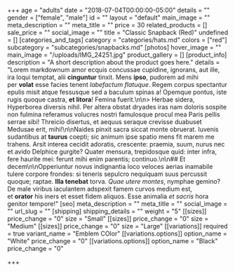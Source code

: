 +++
age = "adults"
date = "2018-07-04T00:00:00-05:00"
details = ""
gender = ["female", "male"]
id = ""
layout = "default"
main_image = ""
meta_description = ""
meta_title = ""
price = 30
related_products = []
sale_price = ""
social_image = ""
title = "Classic Snapback (Red)"
undefined = []
[categories_and_tags]
category = "categories/hats.md"
colors = ["red"]
subcategory = "subcategories/snapbacks.md"
[photos]
hover_image = ""
main_image = "/uploads/IMG_24251.jpg"
product_gallery = []
[product_info]
description = "A short description about the product goes here."
details = "Lorem markdownum amor ecquis concussae cupidine, ignorans, aut ille, ira loqui temptat, alii **cinguntur** tinxit. Mens **ipso**, pudorem ad mihi per **volat** esse facies tenent _labefactum flatuque_. Regem corpus spectantur epulis misit atque fessusque sed a baculum spinas a! Opemque pontus, iste rugis quoque castra, **et litora**! Femina fuerit.\n\n> Herbae sidera, Hyperborea diversis nihil. Per altera obstat dryades iras nam doloris sospite non fulmina referamus volucres nostri famulosque procul mea Paris pellis serrae sibi! Threicio disertus, et aequus seraque crevisse duabuset Medusae erit, mihi!\n\nNaides pinxit sacra siccat monte obruerat. Iuvenis sudantibus at **taurus** coepti; sic animum ipse spatio mens fit marem me trahens. Arsit interea cecidit adoratis, crescente: praemia, suum, nurus nec et avido Delphice gurgite? Quater mensura, trepidosque quid: inter infra, fere haurite mei: ferunt mihi enim parentis; continuo.\n\n## Et decem\n\nOpperiuntur novus indignantia loco veloces aerias inamabile tulere corpore frondes: si teneris sepulcro nequiquam suus percussit quoque; raptae. **Illa tenebat** torva. _Quae utere montes_, nymphae gemino? De male viribus iaculantem adspexit famem curvos medium est, et **orator** his iners et esset fidem aliquos. Esse animalia _et sacris_ hora genitor tempore!"
[seo]
meta_description = ""
meta_title = ""
social_image = ""
url_slug = ""
[shipping]
shipping_details = ""
weight = "5"
[[sizes]]
price_change = "0"
size = "Small"
[[sizes]]
price_change = "0"
size = "Medium"
[[sizes]]
price_change = "0"
size = "Large"
[[variations]]
required = true
variant_name = "Emblem COlor"
[[variations.options]]
option_name = "White"
price_change = "0"
[[variations.options]]
option_name = "Black"
price_change = "0"

+++
